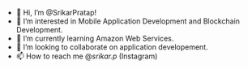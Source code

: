 - 👋 Hi, I’m @SrikarPratap!
- 👀 I’m interested in Mobile Application Development and Blockchain Development.
- 🌱 I’m currently learning Amazon Web Services.
- 💞️ I’m looking to collaborate on application developement.
- 📫 How to reach me @_srikar.p_ (Instagram)



